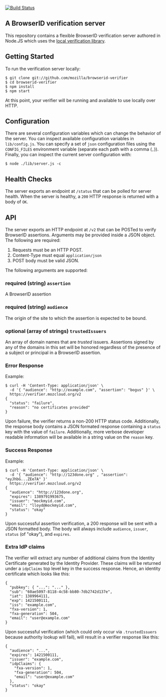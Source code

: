 [![Build Status](https://travis-ci.org/mozilla/browserid-verifier.png?branch=master)](https://travis-ci.org/mozilla/browserid-verifier)

## A BrowserID verification server

This repository contains a flexible BrowserID verification server authored in
Node.JS which uses the [local verification library](https://github.com/mozilla/browserid-local-verify).

## Getting Started

To run the verification server locally:

    $ git clone git://github.com/mozilla/browserid-verifier
    $ cd browserid-verifier
    $ npm install
    $ npm start

At this point, your verifier will be running and available to use locally over
HTTP.

## Configuration

There are several configuration variables which can change the behavior of the
server.  You can inspect available configuration variables in `lib/config.js`.
You can specify a set of `json` configuration files using the `CONFIG_FILES`
environment variable (separate each path with a comma (`,`)).  Finally, you can
inspect the current server configuration with:

    $ node ./lib/server.js -c

## Health Checks

The server exports an endpoint at `/status` that can be polled for server health.
When the server is healthy, a `200` HTTP response is returned with a body of `OK`.

## API

The server exports an HTTP endpoint at `/v2` that can be POSTed to verify BrowserID
assertions.  Arguments may be provided inside a JSON object.  The following are
required:

1. Requests must be an HTTP POST.
2. Content-Type must equal `application/json`
3. POST body must be valid JSON.

The following arguments are supported:

### **required** (string) `assertion`

A BrowserID assertion

### **required** (string) `audience`

The origin of the site to which the assertion is expected to be bound.

### **optional** (array of strings) `trustedIssuers`

An array of domain names that are *trusted* issuers.  Assertions
signed by any of the domains in this set will be honored regardless of
the presence of a subject or principal in a BrowserID assertion.

### Error Response

Example:

    $ curl -H 'Content-Type: application/json' \
      -d '{ "audience": "http://example.com", "assertion": "bogus" }' \
      https://verifier.mozcloud.org/v2
    {
      "status": "failure",
      "reason": "no certificates provided"
    }

Upon failure, the verifier returns a non-200 HTTP status code.  Additionally, the
response body contains a JSON formated response containing a `status` key with the
value of `failure`.  Additionally, more verbose developer readable information will
be available in a string value on the `reason` key.

### Success Response

Example:

    $ curl -H 'Content-Type: application/json' \
      -d '{ "audience": "http://123done.org" , "assertion": "eyJhbG...ZEe7A" }'
      https://verifier.mozcloud.org/v2
    {
      "audience": "http://123done.org",
      "expires": 1389791993675,
      "issuer": "mockmyid.com",
      "email": "lloyd@mockmyid.com",
      "status": "okay"
    }

Upon successful assertion verification, a 200 response will be sent with a JSON formatted body.
The body will always include `audience`, `issuer`, `status` (of "okay"), and `expires`. 

### Extra IdP claims

The verifier will extract any number of additional claims from the
Identity Certificate generated by the Identity Provider.  These claims
will be returned under a `idpClaims` top level key in the success response.  Hence, an identity 
certificate which looks like this:

    {
      "pubkey": { "...": "..." },
      "sub": "60ae5097-8118-4c58-bb80-7db2742d137e",
      "iat": 1389964111,
      "exp": 1421500111,
      "iss": "example.com",
      "fxa-version": 1,
      "fxa-generation": 504,
      "email": "user@example.com"
    }

Upon successful verification (which could only occur via `.trustedIssuers` because authority lookup will fail), will
result in a verifier response like this:

    {
      "audience": "...",
      "expires": 1421500111,
      "issuer": "example.com",
      "idpClaims": {
        "fxa-version": 1,
        "fxa-generation": 504,
        "email": "user@example.com"
      },
      "status": "okay"
    }

